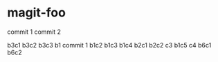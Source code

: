 # magit-foo

commit 1
commit 2

b3c1
b3c2
b3c3
b1 commit 1
b1c2
b1c3
b1c4
b2c1
b2c2
c3
b1c5
c4
b6c1
b6c2